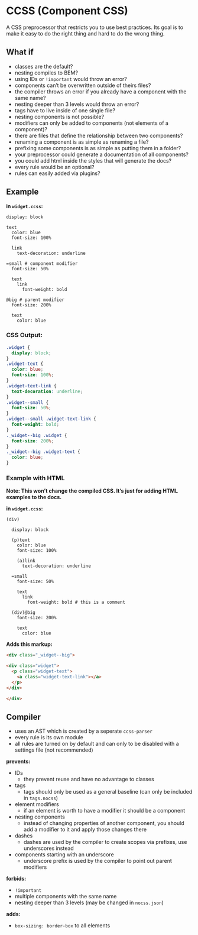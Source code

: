 CCSS (Component CSS)
===

A CSS preprocessor that restricts you to use best practices. Its goal is to make it easy to do the right thing and hard to do the wrong thing.

What if
--------

- classes are the default?
- nesting compiles to BEM?
- using IDs or `!important` would throw an error?
- components can’t be overwritten outside of theirs files?
- the compiler throws an error if you already have a component with the same name?
- nesting deeper than 3 levels would throw an error?
- tags have to live inside of one single file?
- nesting components is not possible?
- modifiers can only be added to components (not elements of a component)?
- there are files that define the relationship between two components?
- renaming a component is as simple as renaming a file?
- prefixing some components is as simple as putting them in a folder?
- your preprocessor could generate a documentation of all components?
- you could add html inside the styles that will generate the docs?
- every rule would be an optional?
- rules can easily added via plugins?

Example
------

__in `widget.ccss`:__

```
display: block

text
  color: blue
  font-size: 100%

  link
    text-decoration: underline
    
=small # component modifier
  font-size: 50%
  
  text
    link
      font-weight: bold
      
@big # parent modifier
  font-size: 200%
  
  text
    color: blue
```

### CSS Output:

```css
.widget {
  display: block;
}
.widget-text {
  color: blue;
  font-size: 100%;
}
.widget-text-link {
  text-decoration: underline;
}
.widget--small {
  font-size: 50%;
}
.widget--small .widget-text-link {
  font-weight: bold;
}
._widget--big .widget {
  font-size: 200%;
}
._widget--big .widget-text {
  color: blue;
}
```

### Example with HTML

__Note: This won’t change the compiled CSS. It’s just for adding HTML examples to the docs.__

__in `widget.ccss`:__
```
(div)

  display: block
  
  (p)text
    color: blue
    font-size: 100%
  
    (a)link
      text-decoration: underline
      
  =small
    font-size: 50%
    
    text
      link
        font-weight: bold # this is a comment
        
  (div)@big
    font-size: 200%
    
    text
      color: blue
```

__Adds this markup:__

```html
<div class="_widget--big">

<div class="widget">
  <p class="widget-text">
    <a class="widget-text-link"></a>
  </p>
</div>

</div>
```

Compiler
--------

- uses an AST which is created by a seperate `ccss-parser`
- every rule is its own module
- all rules are turned on by default and can only to be disabled with a settings file (not recommended)

__prevents:__
- IDs
  - they prevent reuse and have no advantage to classes
- tags
  - tags should only be used as a general baseline (can only be included in `tags.nocss`)
- element modifiers
  - if an element is worth to have a modifier it should be a component
- nesting components
  - instead of changing properties of another component, you should add a modifier to it and apply those changes there
- dashes
  - dashes are used by the compiler to create scopes via prefixes, use underscores instead
- components starting with an underscore
  - underscore prefix is used by the compiler to point out parent modifiers

__forbids:__
- `!important`
- multiple components with the same name
- nesting deeper than 3 levels (may be changed in `nocss.json`)

__adds:__
- `box-sizing: border-box` to all elements
